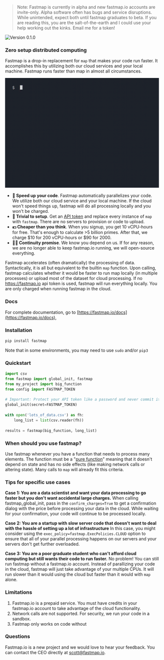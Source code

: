 > Note: Fastmap is currently in alpha and new fastmap.io accounts are invite-only. Alpha software often has bugs and service disruptions. While unintended, expect both until fastmap graduates to beta. If you are reading this, you are the salt-of-the-earth and I could use your help working out the kinks. Email me for a token!

![Version 0.1.0](https://img.shields.io/badge/version-0.1.0-red)

### Zero setup distributed computing

Fastmap is a drop-in replacement for `map` that makes your code run faster. It accomplishes this by utilizing both our cloud services and your local machine. Fastmap runs faster than map in almost all circumstances.

![Demo gif of fastmap. Text tutorial can be found below](assets/demo.gif)

- **🚀 Speed up your code**. Fastmap automatically parallelizes your code. We utilize both our cloud service and your local machine. If the cloud won't speed things up, fastmap will do all processing locally and you won't be charged.
- **🐣 Trivial to setup**. Get an [API token](https://fastmap.io/) and replace every instance of `map` with `fastmap`. There are no servers to provision or code to upload.
- **💵 Cheaper than you think**. When you signup, you get 10 vCPU-hours for free. That's enough to calculate >5 billion primes. After that, we charge $10 for 200 vCPU-hours or $90 for 2000.
- **🧟‍♂️ Continuity promise**. We know you depend on us. If for any reason, we are no longer able to keep fastmap.io running, we will open-source everything.

Fastmap accelerates (often dramatically) the processing of data. Syntactically, it is all but equivalent to the builtin `map` function. Upon calling, fastmap calculates whether it would be faster to run map locally (in multiple processes) or upload most of the dataset for cloud processing. If no https://fastmap.io api token is used, fastmap will run everything locally. You are only charged when running fastmap in the cloud.

### Docs

For complete documentation, go to [https://fastmap.io/docs](https://fastmap.io/docs),


### Installation

```bash
pip install fastmap
```

Note that in some environments, you may need to use `sudo` and/or `pip3`

### Quickstart

```python
import csv
from fastmap import global_init, fastmap
from my_project import big_function
from config import FASTMAP_TOKEN

# Important: Protect your API token like a password and never commit it to version control
global_init(secret=FASTMAP_TOKEN)

with open('lots_of_data.csv') as fh:
    long_list = list(csv.reader(fh))

results = fastmap(big_function, long_list)

```


### When should you use fastmap?

Use fastmap whenever you have a function that needs to process many elements. The function must be a "[pure function](https://en.wikipedia.org/wiki/Pure_function)" meaning that it doesn't depend on state and has no side effects (like making network calls or altering state). Many calls to `map` will already fit this criteria.


### Tips for specific use cases

**Case 1: You are a data scientist and want your data processing to go faster but you don't want accidental large charges.**
When calling fastmap_global_init, pass in the `confirm_charges=True` to get a confirmation dialog with the price before processing your data in the cloud. While waiting for your confirmation, your code will continue to be processed locally.

**Case 2: You are a startup with slow server code that doesn't want to deal with the hassle of setting up a lot of infrastructure**
In this case, you might consider using the `exec_policy=fastmap.ExecPolicies.CLOUD` option to ensure that all of your parallel processing happens on our servers and your servers don't get further overloaded.

**Case 3: You are a poor graduate student who can't afford cloud computing but still wants their code to run faster.**
No problem! You can still run fastmap without a fastmap.io account. Instead of parallizing your code in the cloud, fastmap will just take advantage of your multiple CPUs. It will run slower than it would using the cloud but faster than it would with `map` alone.


### Limitations

1. Fastmap.io is a prepaid service. You must have credits in your fastmap.io account to take advantage of the cloud functionality.
2. Network calls are not supported. For security, we run your code in a sandbox.
3. Fastmap only works on code without


### Questions

Fastmap.io is a new project and we would love to hear your feedback. You can contact the CEO directly at scott@fastmap.io.
